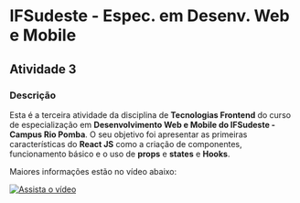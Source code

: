 # IFSudeste - Espec. em Desenv. Web e Mobile
## Atividade 3

### Descrição

Esta é a terceira atividade da disciplina de **Tecnologias Frontend** do curso de especialização em **Desenvolvimento Web e Mobile do IFSudeste - Campus Rio Pomba**. O seu objetivo foi apresentar as primeiras características do **React JS** como a criação de componentes, funcionamento básico e o uso de **props** e **states** e **Hooks**.

Maiores informações estão no vídeo abaixo:

[![Assista o vídeo](http://img.youtube.com/vi/iFYs5bNpGRg/0.jpg)](http://www.youtube.com/watch?v=iFYs5bNpGRg "IFSudeste - Espec. Des. Web e Mobile - Tecnologias Frontend - Atv 3")